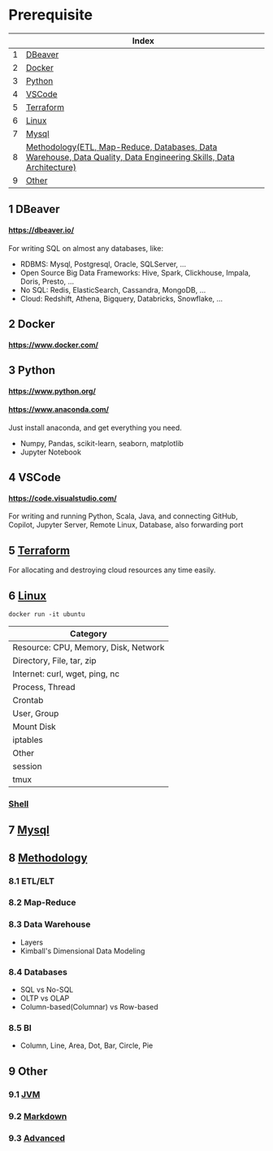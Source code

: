 # Prerequisite

| |Index|
|---|---|
|1|[DBeaver](#dbeaver)|
|2|[Docker](#docker)|
|3|[Python](#python)|
|4|[VSCode](#vscode)|
|5|[Terraform](#terraform)|
|6|[Linux](#linux)|
|7|[Mysql](#mysql)|
|8|[Methodology(ETL, Map-Reduce, Databases, Data Warehouse, Data Quality, Data Engineering Skills, Data Architecture)](#methodology)|
|9|[Other](#other)|


## 1 <a id='dbeaver'></a>DBeaver
#### https://dbeaver.io/
For writing SQL on almost any databases, like:
- RDBMS: Mysql, Postgresql, Oracle, SQLServer, ...
- Open Source Big Data Frameworks: Hive, Spark, Clickhouse, Impala, Doris, Presto, ...
- No SQL: Redis, ElasticSearch, Cassandra, MongoDB, ...
- Cloud: Redshift, Athena, Bigquery, Databricks, Snowflake, ...

## 2 <a id='docker'></a>Docker
#### https://www.docker.com/
  
## 3 <a id='python'></a>Python
#### https://www.python.org/
#### https://www.anaconda.com/
Just install anaconda, and get everything you need.
- Numpy, Pandas, scikit-learn, seaborn, matplotlib
- Jupyter Notebook

## 4 <a id='vscode'></a>VSCode
#### https://code.visualstudio.com/
For writing and running Python, Scala, Java, and connecting GitHub, Copilot, Jupyter Server, Remote Linux, Database, also forwarding port 

## 5 <a id='terraform' href='https://github.com/barneywill/bigdata_demo/blob/main/Prerequisite/terraform'>Terraform</a>
For allocating and destroying cloud resources any time easily.

## 6 <a id='linux' href='https://github.com/barneywill/bigdata_demo/blob/main/Prerequisite/linux.md'>Linux</a>

```
docker run -it ubuntu
```

|Category|
|---|
|Resource: CPU, Memory, Disk, Network|
|Directory, File, tar, zip|
|Internet: curl, wget, ping, nc|
|Process, Thread|
|Crontab|
|User, Group|
|Mount Disk|
|iptables|
|Other|
|session|
|tmux|

### <a href='https://github.com/barneywill/bigdata_demo/blob/main/Prerequisite/shell.md'>Shell</a>

## 7 <a id='mysql' href='https://github.com/barneywill/bigdata_demo/blob/main/Prerequisite/mysql.md'>Mysql</a>

## 8 <a id='methodology' href='https://github.com/barneywill/bigdata_demo/blob/main/Prerequisite/methodology.md'>Methodology</a>

### 8.1 ETL/ELT

### 8.2 Map-Reduce

### 8.3 Data Warehouse
- Layers
- Kimball's Dimensional Data Modeling

### 8.4 Databases
- SQL vs No-SQL
- OLTP vs OLAP
- Column-based(Columnar) vs Row-based

### 8.5 BI
- Column, Line, Area, Dot, Bar, Circle, Pie

## 9 <a id='other'></a>Other
### 9.1 <a href='https://github.com/barneywill/bigdata_demo/blob/main/Prerequisite/jvm.md'>JVM</a>
### 9.2 <a href='https://github.com/barneywill/bigdata_demo/blob/main/Prerequisite/markdown.md'>Markdown</a>
### 9.3 <a href='https://github.com/barneywill/bigdata_demo/blob/main/Prerequisite/advanced.md'>Advanced</a>
